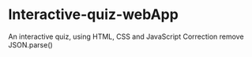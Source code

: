 # Interactive-quiz-webApp
An interactive quiz, using HTML, CSS and JavaScript
Correction remove JSON.parse()
